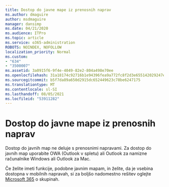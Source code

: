 ```yaml
---
title: Dostop do javne mape iz prenosnih naprav
ms.author: dmaguire
author: msdmaguire
manager: dansimp
ms.date: 04/21/2020
ms.audience: ITPro
ms.topic: article
ms.service: o365-administration
ROBOTS: NOINDEX, NOFOLLOW
localization_priority: Normal
ms.custom:
- "634"
- "3500007"
ms.assetid: 3a0915f6-9f4e-4049-82e2-804a498e70ee
ms.openlocfilehash: 31a18174c92716b1e94396fea9a772fc8f2d3e655142029247e6e99dae18b03a
ms.sourcegitcommit: b5f7da89a650d2915dc652449623c78be6247175
ms.translationtype: MT
ms.contentlocale: sl-SI
ms.lasthandoff: 08/05/2021
ms.locfileid: "53911282"
---
```

# <a name="public-folder-access-from-mobile-devices"></a>Dostop do javne mape iz prenosnih naprav

Dostop do javnih map ne deluje s prenosnimi napravami. Za dostop do javnih map uporabite OWA (Outlook v spletu) ali Outlook za namizne računalnike Windows ali Outlook za Mac.

Če želite imeti funkcije, podobne javnim mapam, in želite, da je vsebina dostopna v mobilnih napravah, si za boljšo nadomestno rešitev oglejte [Microsoft 365](https://support.office.com/article/learn-about-office-365-groups-b565caa1-5c40-40ef-9915-60fdb2d97fa2) o skupinah.
  